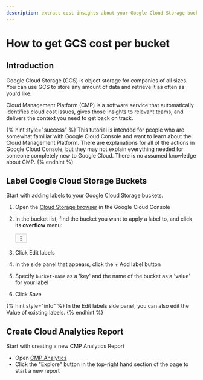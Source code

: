 ```yaml
---
description: extract cost insights about your Google Cloud Storage buckets
---
```


# How to get GCS cost per bucket

## Introduction

Google Cloud Storage (GCS) is object storage for companies of all sizes. You can use GCS to store any amount of data and retrieve it as often as you'd like.

Cloud Management Platform (CMP) is a software service that automatically identifies cloud cost issues, gives those insights to relevant teams, and delivers the context you need to get back on track.

{% hint style="success" %}
This tutorial is intended for people who are somewhat familiar with Google Cloud Console and want to learn about the Cloud Management Platform. There are explanations for all of the actions in Google Cloud Console, but they may not explain everything needed for someone completely new to Google Cloud. There is no assumed knowledge about CMP.
{% endhint %}

## Label Google Cloud Storage Buckets

Start with adding labels to your Google Cloud Storage buckets.

1. Open the [Cloud Storage browser](https://console.cloud.google.com/storage/browser) in the Google Cloud Console
2.  In the bucket list, find the bucket you want to apply a label to, and click its **overflow** menu:

    ![A screenshot showing the overflow menu icon](<../.gitbook/assets/gcp-overflow-menu-icon (1).png>)
3. Click Edit labels
4. In the side panel that appears, click the + Add label button
5. Specify `bucket-name` as a 'key' and the name of the bucket as a 'value' for your label
6. Click Save

{% hint style="info" %}
In the Edit labels side panel, you can also edit the Value of existing labels.
{% endhint %}

## Create Cloud Analytics Report

Start with creating a new CMP Analytics Report

* Open [CMP Analytics](https://app.doit-intl.com/analytics)
* Click the "Explore" button in the top-right hand section of the page to start a new report
